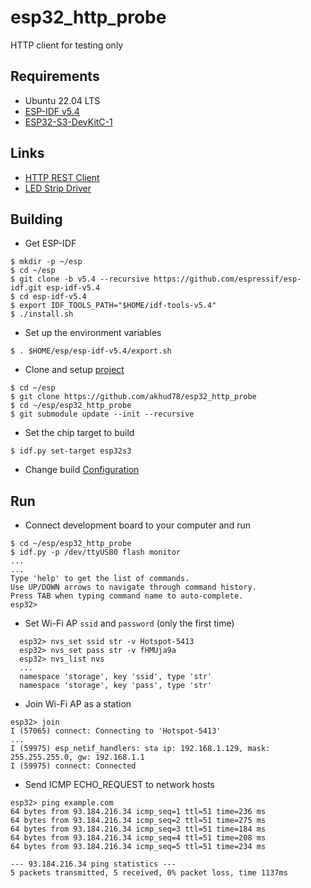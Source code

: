 # esp32_http_probe
HTTP client for testing only

## Requirements
- Ubuntu 22.04 LTS
- [ESP-IDF v5.4](https://docs.espressif.com/projects/esp-idf/en/v5.4/esp32s3/index.html)
- [ESP32-S3-DevKitC-1](https://docs.espressif.com/projects/esp-idf/en/latest/esp32s3/hw-reference/esp32s3/user-guide-devkitc-1.html)

## Links
- [HTTP REST Client](https://components.espressif.com/components/parabuzzle/http_rest_client)
- [LED Strip Driver](https://components.espressif.com/components/espressif/led_strip/versions/3.0.0)

## Building
- Get ESP-IDF
```
$ mkdir -p ~/esp
$ cd ~/esp
$ git clone -b v5.4 --recursive https://github.com/espressif/esp-idf.git esp-idf-v5.4
$ cd esp-idf-v5.4
$ export IDF_TOOLS_PATH="$HOME/idf-tools-v5.4"
$ ./install.sh
```
- Set up the environment variables
```
$ . $HOME/esp/esp-idf-v5.4/export.sh
```
- Clone and setup [project](https://github.com/akhud78/esp32_http_probe)
```
$ cd ~/esp
$ git clone https://github.com/akhud78/esp32_http_probe
$ cd ~/esp/esp32_http_probe
$ git submodule update --init --recursive
```
- Set the chip target to build
```
$ idf.py set-target esp32s3
```
- Change build [Configuration](docs/config.md)

## Run
- Connect development board to your computer and run
```
$ cd ~/esp/esp32_http_probe
$ idf.py -p /dev/ttyUSB0 flash monitor
...
...
Type 'help' to get the list of commands.
Use UP/DOWN arrows to navigate through command history.
Press TAB when typing command name to auto-complete.
esp32>
```
- Set Wi-Fi AP `ssid` and `password` (only the first time)
```
  esp32> nvs_set ssid str -v Hotspot-5413
  esp32> nvs_set pass str -v fHMUja9a
  esp32> nvs_list nvs
  ...
  namespace 'storage', key 'ssid', type 'str' 
  namespace 'storage', key 'pass', type 'str'
```
- Join Wi-Fi AP as a station
```
esp32> join
I (57065) connect: Connecting to 'Hotspot-5413'
...
I (59975) esp_netif_handlers: sta ip: 192.168.1.129, mask: 255.255.255.0, gw: 192.168.1.1
I (59975) connect: Connected
```
- Send ICMP ECHO_REQUEST to network hosts
```
esp32> ping example.com
64 bytes from 93.184.216.34 icmp_seq=1 ttl=51 time=236 ms
64 bytes from 93.184.216.34 icmp_seq=2 ttl=51 time=275 ms
64 bytes from 93.184.216.34 icmp_seq=3 ttl=51 time=184 ms
64 bytes from 93.184.216.34 icmp_seq=4 ttl=51 time=208 ms
64 bytes from 93.184.216.34 icmp_seq=5 ttl=51 time=234 ms

--- 93.184.216.34 ping statistics ---
5 packets transmitted, 5 received, 0% packet loss, time 1137ms
```